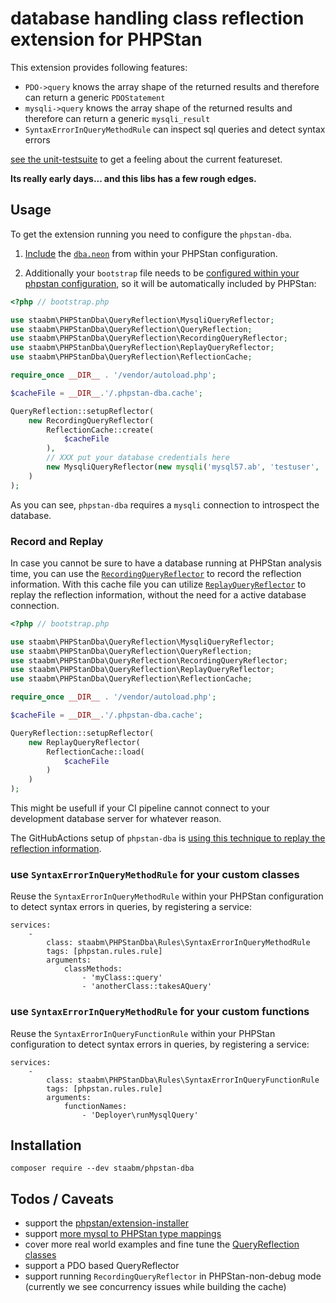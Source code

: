 # database handling class reflection extension for PHPStan

This extension provides following features:

* `PDO->query` knows the array shape of the returned results and therefore can return a generic `PDOStatement`
* `mysqli->query` knows the array shape of the returned results and therefore can return a generic `mysqli_result`
* `SyntaxErrorInQueryMethodRule` can inspect sql queries and detect syntax errors

[see the unit-testsuite](https://github.com/staabm/phpstan-dba/tree/main/tests/data) to get a feeling about the current featureset.

__Its really early days... and this libs has a few rough edges.__

## Usage

To get the extension running you need to configure the `phpstan-dba`.

1. [Include](https://phpstan.org/config-reference#multiple-files) the [`dba.neon`](https://github.com/staabm/phpstan-dba/blob/main/config/dba.neon) from within your PHPStan configuration.

2. Additionally your `bootstrap` file needs to be [configured within your phpstan configuration](https://phpstan.org/config-reference#bootstrap), so it will be automatically included by PHPStan:

```php
<?php // bootstrap.php

use staabm\PHPStanDba\QueryReflection\MysqliQueryReflector;
use staabm\PHPStanDba\QueryReflection\QueryReflection;
use staabm\PHPStanDba\QueryReflection\RecordingQueryReflector;
use staabm\PHPStanDba\QueryReflection\ReplayQueryReflector;
use staabm\PHPStanDba\QueryReflection\ReflectionCache;

require_once __DIR__ . '/vendor/autoload.php';

$cacheFile = __DIR__.'/.phpstan-dba.cache';

QueryReflection::setupReflector(
    new RecordingQueryReflector(
        ReflectionCache::create(
            $cacheFile
        ),
        // XXX put your database credentials here
        new MysqliQueryReflector(new mysqli('mysql57.ab', 'testuser', 'test', 'phpstan-dba'))
    )
);
```

As you can see, `phpstan-dba` requires a `mysqli` connection to introspect the database.

### Record and Replay

In case you cannot be sure to have a database running at PHPStan analysis time, you can use the [`RecordingQueryReflector`](https://github.com/staabm/phpstan-dba/blob/main/src/QueryReflection/RecordingQueryReflector.php) to record the reflection information.
With this cache file you can utilize [`ReplayQueryReflector`](https://github.com/staabm/phpstan-dba/blob/main/src/QueryReflection/ReplayQueryReflector.php) to replay the reflection information, without the need for a active database connection.

```php
<?php // bootstrap.php

use staabm\PHPStanDba\QueryReflection\MysqliQueryReflector;
use staabm\PHPStanDba\QueryReflection\QueryReflection;
use staabm\PHPStanDba\QueryReflection\RecordingQueryReflector;
use staabm\PHPStanDba\QueryReflection\ReplayQueryReflector;
use staabm\PHPStanDba\QueryReflection\ReflectionCache;

require_once __DIR__ . '/vendor/autoload.php';

$cacheFile = __DIR__.'/.phpstan-dba.cache';

QueryReflection::setupReflector(
    new ReplayQueryReflector(
        ReflectionCache::load(
            $cacheFile
        )
    )
);
```

This might be usefull if your CI pipeline cannot connect to your development database server for whatever reason.

The GitHubActions setup of `phpstan-dba` is [using this technique to replay the reflection information](https://github.com/staabm/phpstan-dba/blob/main/bootstrap.php).

### use `SyntaxErrorInQueryMethodRule` for your custom classes

Reuse the `SyntaxErrorInQueryMethodRule` within your PHPStan configuration to detect syntax errors in queries, by registering a service:

```
services:
	-
		class: staabm\PHPStanDba\Rules\SyntaxErrorInQueryMethodRule
		tags: [phpstan.rules.rule]
		arguments:
			classMethods:
				- 'myClass::query'
				- 'anotherClass::takesAQuery'
```

### use `SyntaxErrorInQueryMethodRule` for your custom functions

Reuse the `SyntaxErrorInQueryFunctionRule` within your PHPStan configuration to detect syntax errors in queries, by registering a service:

```
services:
	-
		class: staabm\PHPStanDba\Rules\SyntaxErrorInQueryFunctionRule
		tags: [phpstan.rules.rule]
		arguments:
			functionNames:
				- 'Deployer\runMysqlQuery'
```

## Installation

```shell
composer require --dev staabm/phpstan-dba
```

## Todos / Caveats

- support the [phpstan/extension-installer](https://github.com/phpstan/extension-installer)
- support [more mysql to PHPStan type mappings](https://github.com/staabm/phpstan-dba/blob/b868f40c80afcecd3de408df3801b5a24e220dd8/src/QueryReflection/MysqliQueryReflector.php#L111)
- cover more real world examples and fine tune the [QueryReflection classes](https://github.com/staabm/phpstan-dba/tree/main/src/QueryReflection)
- support a PDO based QueryReflector
- support running `RecordingQueryReflector` in PHPStan-non-debug mode (currently we see concurrency issues while building the cache)
